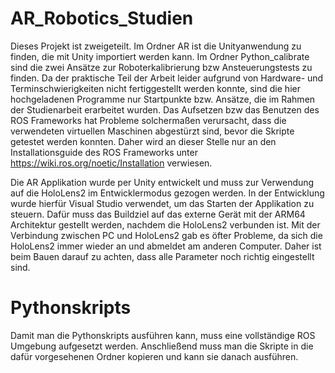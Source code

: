 # AR_Robotics_Studien

Dieses Projekt ist zweigeteilt. Im Ordner AR ist die Unityanwendung zu finden, die mit Unity importiert werden kann.
Im Ordner Python_calibrate sind die zwei Ansätze zur Roboterkalibrierung bzw Ansteuerungstests zu finden.
Da der praktische Teil der Arbeit leider aufgrund von Hardware- und Terminschwierigkeiten nicht fertiggestellt werden konnte,
sind die hier hochgeladenen Programme nur Startpunkte bzw. Ansätze, die im Rahmen der Studienarbeit erarbeitet wurden. 
Das Aufsetzen bzw das Benutzen des ROS Frameworks hat Probleme solchermaßen verursacht, dass die verwendeten virtuellen Maschinen
abgestürzt sind, bevor die Skripte getestet werden konnten. Daher wird an dieser Stelle nur an den Installationsguide des ROS Frameworks unter
https://wiki.ros.org/noetic/Installation verwiesen.

Die AR Applikation wurde per Unity entwickelt und muss zur Verwendung auf die HoloLens2 im Entwicklermodus gezogen werden. In der Entwicklung wurde hierfür Visual Studio verwendet, um das Starten der Applikation zu steuern. Dafür muss das Buildziel auf das externe Gerät mit der ARM64 Architektur gestellt werden, nachdem die HoloLens2 verbunden ist. Mit der Verbindung zwischen PC und HoloLens2 gab es öfter Probleme, da sich die HoloLens2 immer wieder an und abmeldet am anderen Computer. Daher ist beim Bauen darauf zu achten, dass alle Parameter noch richtig eingestellt sind.

# Pythonskripts
Damit man die Pythonskripts ausführen kann, muss eine vollständige ROS Umgebung aufgesetzt werden. Anschließend muss man die Skripte in die dafür vorgesehenen Ordner kopieren und kann sie danach ausführen. 